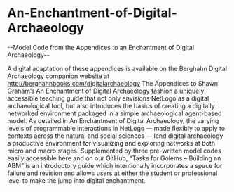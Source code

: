 # An-Enchantment-of-Digital-Archaeology
--Model Code from the Appendices to an Enchantment of Digital Archaeology--

A digital adaptation of these appendices is available on the Berghahn Digital Archaeology companion website at http://berghahnbooks.com/digitalarchaeology
The Appendices to Shawn Graham’s An Enchantment of Digital Archaeology fashion a uniquely accessible teaching guide that not only envisions NetLogo as a digital archaeological tool, but also introduces the basics of creating a digitally networked environment packaged in a simple archaeological agent-based model.
As detailed in An Enchantment of Digital Archaeology, the varying levels of programmable interactions in NetLogo — made flexibly to apply to contexts across the natural and social sciences — lend digital archaeology a productive environment for visualizing and exploring networks at both micro and macro stages. Supplemented by three pre-written model codes easily accessible here and on our GitHub, “Tasks for Golems – Building an ABM” is an introductory guide which intentionally incorporates a space for failure and revision and allows users at either the student or professional level to make the jump into digital enchantment.
